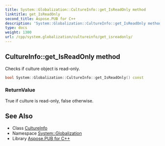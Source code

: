```yaml
---
title: System::Globalization::CultureInfo::get_IsReadOnly method
linktitle: get_IsReadOnly
second_title: Aspose.PUB for C++
description: 'System::Globalization::CultureInfo::get_IsReadOnly method. Checks if culture object is read-only in C++.'
type: docs
weight: 1300
url: /cpp/system.globalization/cultureinfo/get_isreadonly/
---
```

## CultureInfo::get_IsReadOnly method


Checks if culture object is read-only.

```cpp
bool System::Globalization::CultureInfo::get_IsReadOnly() const
```


### ReturnValue

True if culture is read-only, false otherwise.

## See Also

* Class [CultureInfo](../)
* Namespace [System::Globalization](../../)
* Library [Aspose.PUB for C++](../../../)
